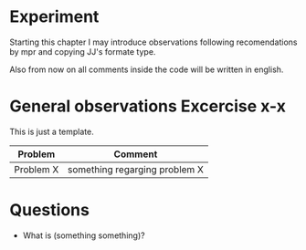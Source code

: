 # Experiment

Starting this chapter I may introduce observations following recomendations by mpr and copying JJ's formate type.

Also from now on all comments inside the code will be written in english.

# General observations Excercise x-x

This is just a template.

| Problem   | Comment                       |
| --------- | ----------------------------- |
| Problem X | something regarging problem X |

# Questions

- What is (something something)?

